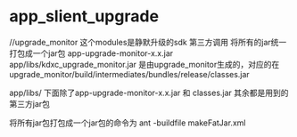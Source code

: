 # app_slient_upgrade
//upgrade_monitor 这个modules是静默升级的sdk
第三方调用 将所有的jar统一打包成一个jar包 app-upgrade-monitor-x.x.jar
app/libs/kdxc_upgrade_monitor.jar 是由upgrade_monitor生成的，对应的在upgrade_monitor/build/intermediates/bundles/release/classes.jar 

app/libs/ 下面除了app-upgrade-monitor-x.x.jar 和 classes.jar 其余都是用到的第三方jar包

将所有jar包打包成一个jar包的命令为 ant -buildfile makeFatJar.xml

